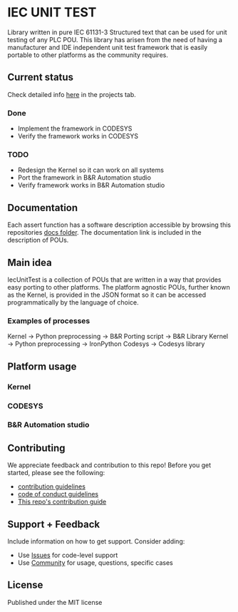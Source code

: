 # IEC UNIT TEST

Library written in pure IEC 61131-3 Structured text that can be used for unit testing of any PLC POU. This library has arisen from the need of having a manufacturer and IDE independent unit test framework that is easily portable to other platforms as the community requires.

## Current status

Check detailed info [here](https://github.com/tkucic/iecUnitTest/projects) in the projects tab.

### Done

- Implement the framework in CODESYS
- Verify the framework works in CODESYS

### TODO

- Redesign the Kernel so it can work on all systems
- Port the framework in B&R Automation studio
- Verify framework works in B&R Automation studio

## Documentation

Each assert function has a software description accessible by browsing this repositories [docs folder](docs/index.md). The documentation link is included in the description of POUs.

## Main idea

IecUnitTest is a collection of POUs that are written in a way that provides easy porting to other platforms. The platform agnostic POUs, further known as the Kernel, is provided in the JSON format so it can be accessed programmatically by the language of choice.

### Examples of processes

Kernel -> Python preprocessing -> B&R Porting script -> B&R Library
Kernel -> Python preprocessing -> IronPython Codesys -> Codesys library

## Platform usage

### Kernel

### CODESYS

### B&R Automation studio

## Contributing

We appreciate feedback and contribution to this repo! Before you get started, please see the following:

- [contribution guidelines](CONTRIBUTING.md)
- [code of conduct guidelines](CODE-OF-CONDUCT.md)
- [This repo's contribution guide](CONTRIBUTING.md)

## Support + Feedback

Include information on how to get support. Consider adding:

- Use [Issues](issues) for code-level support
- Use [Community]() for usage, questions, specific cases

## License

Published under the MIT license
